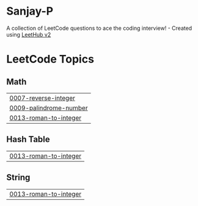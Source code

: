 # Sanjay-P
A collection of LeetCode questions to ace the coding interview! - Created using [LeetHub v2](https://github.com/arunbhardwaj/LeetHub-2.0)

<!---LeetCode Topics Start-->
# LeetCode Topics
## Math
|  |
| ------- |
| [0007-reverse-integer](https://github.com/ogsanjay/Sanjay-P/tree/master/0007-reverse-integer) |
| [0009-palindrome-number](https://github.com/ogsanjay/Sanjay-P/tree/master/0009-palindrome-number) |
| [0013-roman-to-integer](https://github.com/ogsanjay/Sanjay-P/tree/master/0013-roman-to-integer) |
## Hash Table
|  |
| ------- |
| [0013-roman-to-integer](https://github.com/ogsanjay/Sanjay-P/tree/master/0013-roman-to-integer) |
## String
|  |
| ------- |
| [0013-roman-to-integer](https://github.com/ogsanjay/Sanjay-P/tree/master/0013-roman-to-integer) |
<!---LeetCode Topics End-->